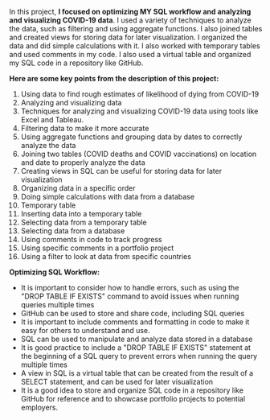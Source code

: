 In this project, **I focused on optimizing MY SQL workflow and analyzing and visualizing COVID-19 data**. I used a variety of techniques to analyze the data, such as filtering and using aggregate functions. I also joined tables and created views for storing data for later visualization. I organized the data and did simple calculations with it. I also worked with temporary tables and used comments in my code. 
I also used a virtual table and organized my SQL code in a repository like GitHub.

**Here are some key points from the description of this project:**

1. Using data to find rough estimates of likelihood of dying from COVID-19
2. Analyzing and visualizing data
3. Techniques for analyzing and visualizing COVID-19 data using tools like Excel and Tableau.
4. Filtering data to make it more accurate
5. Using aggregate functions and grouping data by dates to correctly analyze the data
6. Joining two tables (COVID deaths and COVID vaccinations) on location and date to properly analyze the data
7. Creating views in SQL can be useful for storing data for later visualization
8. Organizing data in a specific order
9. Doing simple calculations with data from a database
10. Temporary table
11. Inserting data into a temporary table
12. Selecting data from a temporary table
13. Selecting data from a database
14. Using comments in code to track progress
15. Using specific comments in a portfolio project
16. Using a filter to look at data from specific countries

**Optimizing SQL Workflow:**

- It is important to consider how to handle errors, such as using the "DROP TABLE IF EXISTS" command to avoid issues when running queries multiple times
- GitHub can be used to store and share code, including SQL queries
- It is important to include comments and formatting in code to make it easy for others to understand and use.
- SQL can be used to manipulate and analyze data stored in a database
- It is good practice to include a "DROP TABLE IF EXISTS" statement at the beginning of a SQL query to prevent errors when running the query multiple times
- A view in SQL is a virtual table that can be created from the result of a SELECT statement, and can be used for later visualization
- It is a good idea to store and organize SQL code in a repository like GitHub for reference and to showcase portfolio projects to potential employers.
